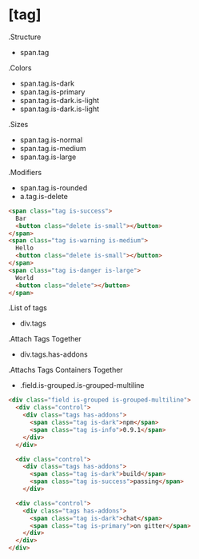 # [tag]

.Structure
* span.tag

.Colors
* span.tag.is-dark
* span.tag.is-primary
* span.tag.is-dark.is-light
* span.tag.is-dark.is-light

.Sizes
* span.tag.is-normal
* span.tag.is-medium
* span.tag.is-large

.Modifiers
* span.tag.is-rounded
* a.tag.is-delete

```html
<span class="tag is-success">
  Bar
  <button class="delete is-small"></button>
</span>
<span class="tag is-warning is-medium">
  Hello
  <button class="delete is-small"></button>
</span>
<span class="tag is-danger is-large">
  World
  <button class="delete"></button>
</span>
```

.List of tags
* div.tags 

.Attach Tags Together
* div.tags.has-addons

.Attachs Tags Containers Together
* .field.is-grouped.is-grouped-multiline

```html
<div class="field is-grouped is-grouped-multiline">
  <div class="control">
    <div class="tags has-addons">
      <span class="tag is-dark">npm</span>
      <span class="tag is-info">0.9.1</span>
    </div>
  </div>

  <div class="control">
    <div class="tags has-addons">
      <span class="tag is-dark">build</span>
      <span class="tag is-success">passing</span>
    </div>

  <div class="control">
    <div class="tags has-addons">
      <span class="tag is-dark">chat</span>
      <span class="tag is-primary">on gitter</span>
    </div>
  </div>
</div>
```
